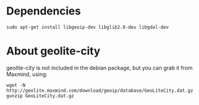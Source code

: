 Dependencies
===============

```
sudo apt-get install libgeoip-dev libglib2.0-dev libgdal-dev
```

About geolite-city
====================

geolite-city is not included in the debian package, but you can grab it from Maxmind, using:

```
wget -N http://geolite.maxmind.com/download/geoip/database/GeoLiteCity.dat.gz
gunzip GeoLiteCity.dat.gz
```

